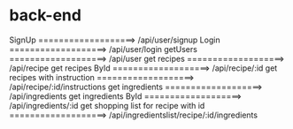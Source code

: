 # back-end

SignUp ===================> /api/user/signup
Login ===================> /api/user/login
getUsers ===================> /api/user
get recipes ===================> /api/recipe
get recipes ById ===================> /api/recipe/:id
get recipes with instruction ===================> /api/recipe/:id/instructions
get ingredients ===================> /api/ingredients 
get ingredients ById ===================> /api/ingredients/:id
get shopping list for recipe with id ===================> /api/ingredientslist/recipe/:id/ingredients

